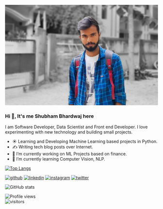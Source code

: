 ![Profile Picture](https://github.com/bshubham5359/bshubham5359/blob/master/readme/profile_pic.jpg)

### Hi 👋, It's me Shubham Bhardwaj here

I am Software Developer, Data Scientist and Front end Developer.
I love experimenting with new technology and building small projects.

- ☀️ Learning and Developing Machine Learning based projects in Python.
- ✍️ Writing tech blog posts over Internet.
- 🔭 I’m currently working on ML Projects based on finance.
- 🌱 I’m currently learning Computer Vision, NLP.

[![Top Langs](https://github-readme-stats.vercel.app/api/top-langs/?username=bshubham5359)](https://github.com/bshubham5359/github-readme-stats)

[<img src='https://cdn.jsdelivr.net/npm/simple-icons@3.0.1/icons/github.svg' alt='github' height='40'>](https://github.com/bshubham5359)
[<img src='https://cdn.jsdelivr.net/npm/simple-icons@3.0.1/icons/linkedin.svg' alt='linkedin' height='40'>](https://www.linkedin.com/in/bshubham5359/)
[<img src='https://cdn.jsdelivr.net/npm/simple-icons@3.0.1/icons/instagram.svg' alt='instagram' height='40'>](https://www.instagram.com/_bhardwaj_shubham/)
[<img src='https://cdn.jsdelivr.net/npm/simple-icons@3.0.1/icons/twitter.svg' alt='twitter' height='40'>](https://twitter.com/bshubham1706)

![GitHub stats](https://github-readme-stats.vercel.app/api?username=bshubham5359&show_icons=true)  

![Profile views](https://gpvc.arturio.dev/bshubham5359)  
![visitors](https://visitor-badge.glitch.me/badge?page_id=bshubham5359.visitor-badge)
